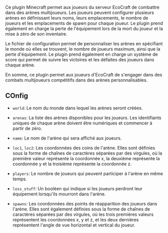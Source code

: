 

Ce plugin Minecraft permet aux joueurs du serveur EcoCraft de combattre dans des arènes multijoueurs. Les joueurs peuvent configurer plusieurs arènes en définissant leurs noms, leurs emplacements, le nombre de joueurs et les emplacements de spawn pour chaque joueur. Le plugin prend également en charge la perte de l'équipement lors de la mort du joueur et la mise à zéro de son inventaire.

Le fichier de configuration permet de personnaliser les arènes en spécifiant le monde où elles se trouvent, le nombre de joueurs maximum, ainsi que la perte d'équipement. Le plugin prend également en charge un système de score qui permet de suivre les victoires et les défaites des joueurs dans chaque arène.

En somme, ce plugin permet aux joueurs d'EcoCraft de s'engager dans des combats multijoueurs compétitifs dans des arènes personnalisables.

## COnfig

* `world`: Le nom du monde dans lequel les arènes seront créées.

* `arenas`: La liste des arènes disponibles pour les joueurs. Les identifiants uniques de chaque arène doivent être numériques et commencer à partir de zéro.

* `name`: Le nom de l'arène qui sera affiché aux joueurs.

* `loc1`, `loc2`: Les coordonnées des coins de l'arène. Elles sont définies sous la forme de chaînes de caractères séparées par des virgules, où la première valeur représente la coordonnée x, la deuxième représente la coordonnée y et la troisième représente la coordonnée z.

* `players`: Le nombre de joueurs qui peuvent participer à l'arène en même temps.

* `loss_stuff`: Un booléen qui indique si les joueurs perdront leur équipement lorsqu'ils mourront dans l'arène.

* `spawns`: Les coordonnées des points de réapparition des joueurs dans l'arène. Elles sont également définies sous la forme de chaînes de caractères séparées par des virgules, où les trois premières valeurs représentent les coordonnées x, y et z, et les deux dernières représentent l'angle de vue horizontal et vertical du joueur.
